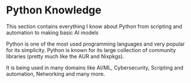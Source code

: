 # Python Knowledge

This section contains everything I know about Python from scripting and automation to making basic AI models

Python is one of the most used programming languages and very popular for its simplicity. Python is known for its large collection of community libraries (pretty much like the AUR and Nixpkgs). 

It is being used in many domains like AI/ML, Cybersecurity, Scripting and automation, Networking and many more.

